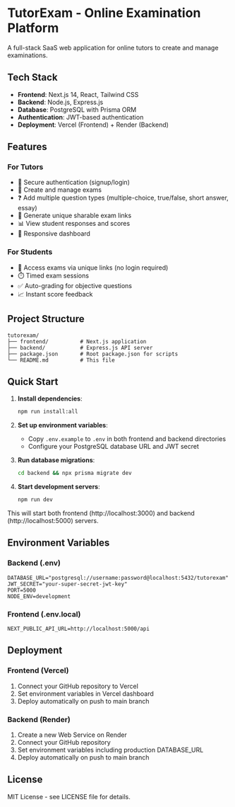 # TutorExam - Online Examination Platform

A full-stack SaaS web application for online tutors to create and manage examinations.

## Tech Stack

- **Frontend**: Next.js 14, React, Tailwind CSS
- **Backend**: Node.js, Express.js
- **Database**: PostgreSQL with Prisma ORM
- **Authentication**: JWT-based authentication
- **Deployment**: Vercel (Frontend) + Render (Backend)

## Features

### For Tutors
- 🔐 Secure authentication (signup/login)
- 📝 Create and manage exams
- ❓ Add multiple question types (multiple-choice, true/false, short answer, essay)
- 🔗 Generate unique sharable exam links
- 📊 View student responses and scores
- 📱 Responsive dashboard

### For Students
- 🎯 Access exams via unique links (no login required)
- ⏱️ Timed exam sessions
- ✅ Auto-grading for objective questions
- 📈 Instant score feedback

## Project Structure

```
tutorexam/
├── frontend/          # Next.js application
├── backend/           # Express.js API server
├── package.json       # Root package.json for scripts
└── README.md          # This file
```

## Quick Start

1. **Install dependencies**:
   ```bash
   npm run install:all
   ```

2. **Set up environment variables**:
   - Copy `.env.example` to `.env` in both frontend and backend directories
   - Configure your PostgreSQL database URL and JWT secret

3. **Run database migrations**:
   ```bash
   cd backend && npx prisma migrate dev
   ```

4. **Start development servers**:
   ```bash
   npm run dev
   ```

This will start both frontend (http://localhost:3000) and backend (http://localhost:5000) servers.

## Environment Variables

### Backend (.env)
```
DATABASE_URL="postgresql://username:password@localhost:5432/tutorexam"
JWT_SECRET="your-super-secret-jwt-key"
PORT=5000
NODE_ENV=development
```

### Frontend (.env.local)
```
NEXT_PUBLIC_API_URL=http://localhost:5000/api
```

## Deployment

### Frontend (Vercel)
1. Connect your GitHub repository to Vercel
2. Set environment variables in Vercel dashboard
3. Deploy automatically on push to main branch

### Backend (Render)
1. Create a new Web Service on Render
2. Connect your GitHub repository
3. Set environment variables including production DATABASE_URL
4. Deploy automatically on push to main branch

## License

MIT License - see LICENSE file for details.